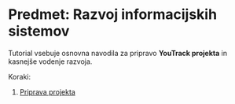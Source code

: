 # Predmet: Razvoj informacijskih sistemov

Tutorial vsebuje osnovna navodila za pripravo **YouTrack projekta** in kasnejše vodenje razvoja.

Koraki:
1. [Priprava projekta](/PripravaProjekta)
